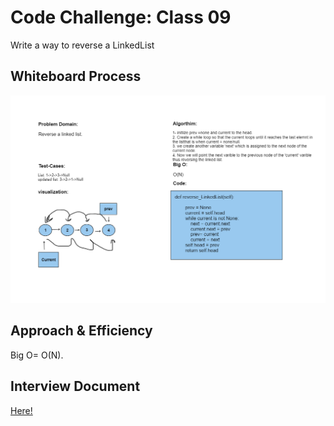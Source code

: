 # Code Challenge: Class 09
Write a way to reverse a LinkedList
## Whiteboard Process
![Alt text](ReverseLinked%20List.png)
## Approach & Efficiency
Big O= O(N).
## Interview Document
[Here!](https://docs.google.com/spreadsheets/d/1CqCYJi-mMwmWFgKbm7t34_2KAp1cFAsECDXMBqUmB7k/edit?usp=sharing)